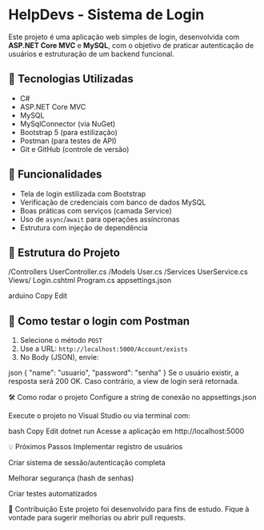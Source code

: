 # HelpDevs - Sistema de Login

Este projeto é uma aplicação web simples de login, desenvolvida com **ASP.NET Core MVC** e **MySQL**, com o objetivo de praticar autenticação de usuários e estruturação de um backend funcional.

## 🔧 Tecnologias Utilizadas

- C#
- ASP.NET Core MVC
- MySQL
- MySqlConnector (via NuGet)
- Bootstrap 5 (para estilização)
- Postman (para testes de API)
- Git e GitHub (controle de versão)

## 🚀 Funcionalidades

- Tela de login estilizada com Bootstrap
- Verificação de credenciais com banco de dados MySQL
- Boas práticas com serviços (camada Service)
- Uso de `async`/`await` para operações assíncronas
- Estrutura com injeção de dependência

## 📁 Estrutura do Projeto

/Controllers
UserController.cs
/Models
User.cs
/Services
UserService.cs
Views/
Login.cshtml
Program.cs
appsettings.json

arduino
Copy
Edit

## 🧪 Como testar o login com Postman

1. Selecione o método `POST`
2. Use a URL: `http://localhost:5000/Account/exists`
3. No Body (JSON), envie:

json
{
  "name": "usuario",
  "password": "senha"
}
Se o usuário existir, a resposta será 200 OK. Caso contrário, a view de login será retornada.

🛠️ Como rodar o projeto
Configure a string de conexão no appsettings.json

Execute o projeto no Visual Studio ou via terminal com:

bash
Copy
Edit
dotnet run
Acesse a aplicação em http://localhost:5000

💡 Próximos Passos
Implementar registro de usuários

Criar sistema de sessão/autenticação completa

Melhorar segurança (hash de senhas)

Criar testes automatizados

🤝 Contribuição
Este projeto foi desenvolvido para fins de estudo. Fique à vontade para sugerir melhorias ou abrir pull requests.
